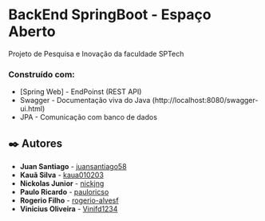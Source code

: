 # BackEnd SpringBoot - Espaço Aberto
Projeto de Pesquisa e Inovação da faculdade SPTech

### Construído com:
- [Spring Web] - EndPoinst (REST API)
- Swagger - Documentação viva do Java (http://localhost:8080/swagger-ui.html)
- JPA - Comunicação com banco de dados

### 

## ✒️ Autores



* **Juan Santiago** - [juansantiago58](https://github.com/juansantiago58)
* **Kauã Silva** - [kaua010203](https://github.com/kaua010203)
* **Nickolas Junior** - [nickjng](https://github.com/nickjng)
* **Paulo Ricardo** - [pauloricso](https://github.com/pauloricso)
* **Rogerio Filho** - [rogerio-alvesf](https://github.com/rogerio-alvesf)
* **Vinicius Oliveira** - [Vinifd1234](https://github.com/Vinifd1234)

